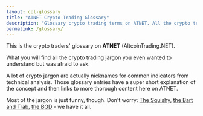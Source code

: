 ```yaml
---
layout: col-glossary
title: "ATNET Crypto Trading Glossary"
description: "Glossary crypto trading terms on ATNET. All the crypto trading jargon and technical analysis terms often used in crypto trading communities."
permalink: /glossary/
---
```


This is the crypto traders' glossary on **ATNET** (AltcoinTrading.NET).

What you will find all the crypto trading jargon you even wanted to understand but was afraid to ask.

A lot of crypto jargon are actually nicknames for common indicators from technical analysis. Those glossary entries have a super short explanation of the concept and then links to more thorough content here on ATNET.

Most of the jargon is just funny, though. Don't worry: [The Squishy](/glossary/squishy/), [the Bart and Trab](/glossary/bart/), [the BGD](/glossary/bgd/) - we have it all.
